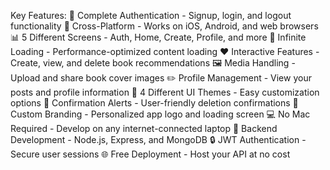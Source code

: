 Key Features: 
🔐 Complete Authentication - Signup, login, and logout functionality 
📱 Cross-Platform - Works on iOS, Android, and web browsers 
📊 5 Different Screens - Auth, Home, Create, Profile, and more 
🔄 Infinite Loading - Performance-optimized content loading 
❤️ Interactive Features - Create, view, and delete book recommendations 
🖼️ Media Handling - Upload and share book cover images 
✏️ Profile Management - View your posts and profile information 
🎨 4 Different UI Themes - Easy customization options 
🔔 Confirmation Alerts - User-friendly deletion confirmations 
📱 Custom Branding - Personalized app logo and loading screen 
💻 No Mac Required - Develop on any internet-connected laptop 
🚀 Backend Development - Node.js, Express, and MongoDB 
🔒 JWT Authentication - Secure user sessions 
🌐 Free Deployment - Host your API at no cost
